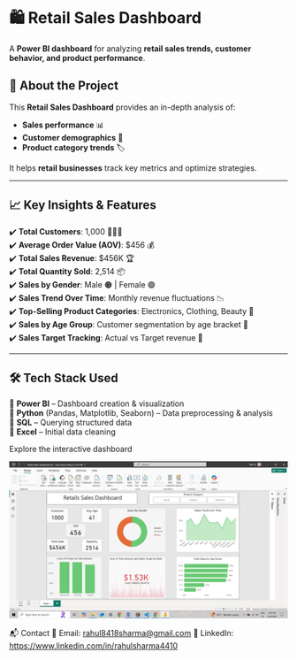 # 🛍️ Retail Sales Dashboard

A **Power BI dashboard** for analyzing **retail sales trends, customer behavior, and product performance**.

## 📌 About the Project

This **Retail Sales Dashboard** provides an in-depth analysis of:
- **Sales performance** 📊
- **Customer demographics** 👥
- **Product category trends** 🏷️  

It helps **retail businesses** track key metrics and optimize strategies.

---

## 📈 Key Insights & Features  
✔️ **Total Customers**: 1,000 🧑‍🤝‍🧑  
✔️ **Average Order Value (AOV)**: $456 💰  
✔️ **Total Sales Revenue**: $456K 🏆  
✔️ **Total Quantity Sold**: 2,514 📦  
✔️ **Sales by Gender**: Male 🟠 | Female 🟣  
✔️ **Sales Trend Over Time**: Monthly revenue fluctuations 📉  
✔️ **Top-Selling Product Categories**: Electronics, Clothing, Beauty 🏅  
✔️ **Sales by Age Group**: Customer segmentation by age bracket 🎯  
✔️ **Sales Target Tracking**: Actual vs Target revenue 🚀  

---

## 🛠 Tech Stack Used  
🔹 **Power BI** – Dashboard creation & visualization  
🔹 **Python** (Pandas, Matplotlib, Seaborn) – Data preprocessing & analysis  
🔹 **SQL** – Querying structured data  
🔹 **Excel** – Initial data cleaning  


Explore the interactive dashboard

![Retail Sales Dashboard](retail-sales-dashboard.png)

📬 Contact
📧 Email: rahul8418sharma@gmail.com
💼 LinkedIn: https://www.linkedin.com/in/rahulsharma4410 

